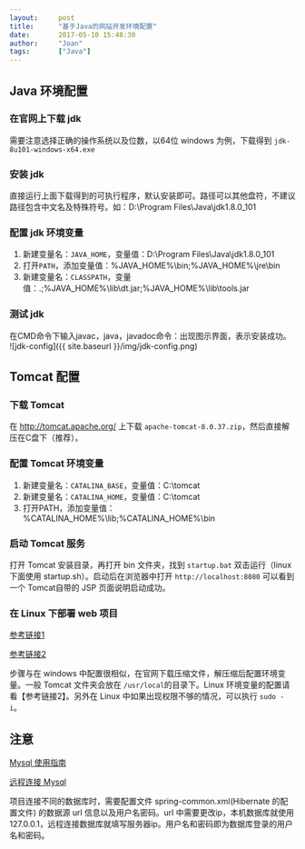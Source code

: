 ```yaml
---
layout:     post
title:      "基于Java的网站开发环境配置"
date:       2017-05-10 15:48:30
author:     "Joan"
tags:		["Java"]
---
```


## Java 环境配置

### 在官网上下载 jdk

需要注意选择正确的操作系统以及位数，以64位 windows 为例，下载得到 `jdk-8u101-windows-x64.exe`

### 安装 jdk

直接运行上面下载得到的可执行程序，默认安装即可。路径可以其他盘符，不建议路径包含中文名及特殊符号。如：D:\Program Files\Java\jdk1.8.0_101

### 配置 jdk 环境变量

1. 新建变量名：`JAVA_HOME`，变量值：D:\Program Files\Java\jdk1.8.0_101
2. 打开`PATH`，添加变量值：%JAVA_HOME%\bin;%JAVA_HOME%\jre\bin
3. 新建变量名：`CLASSPATH`，变量值：.;%JAVA_HOME%\lib\dt.jar;%JAVA_HOME%\lib\tools.jar

### 测试 jdk

在CMD命令下输入javac，java，javadoc命令：出现图示界面，表示安装成功。
![jdk-config]({{ site.baseurl }}/img/jdk-config.png)

## Tomcat 配置

### 下载 Tomcat

在 http://tomcat.apache.org/ 上下载 `apache-tomcat-8.0.37.zip`，然后直接解压在C盘下（推荐）。

### 配置 Tomcat 环境变量

1. 新建变量名：`CATALINA_BASE`，变量值：C:\tomcat
2. 新建变量名：`CATALINA_HOME`，变量值：C:\tomcat
3. 打开PATH，添加变量值：%CATALINA_HOME%\lib;%CATALINA_HOME%\bin

### 启动 Tomcat 服务

打开 Tomcat 安装目录，再打开 bin 文件夹，找到 `startup.bat` 双击运行（linux下面使用 startup.sh）。启动后在浏览器中打开 `http://localhost:8080` 可以看到一个 Tomcat自带的 JSP 页面说明启动成功。

### 在 Linux 下部署 web 项目

[参考链接1](http://www.cnblogs.com/xdp-gacl/p/4097608.html)

[参考链接2](http://www.cnblogs.com/cimu/p/4522705.html)

步骤与在 windows 中配置很相似，在官网下载压缩文件，解压缩后配置环境变量。一般 Tomcat 文件夹会放在 `/usr/local`的目录下。Linux 环境变量的配置请看【参考链接2】。另外在 Linux 中如果出现权限不够的情况，可以执行 `sudo -i`。


## 注意

[Mysql 使用指南](http://www.cnblogs.com/mr-wid/archive/2013/05/09/3068229.html#d11)

[远程连接 Mysql](http://jingyan.baidu.com/album/363872ec3263236e4ba16f07.html?picindex=2)

项目连接不同的数据库时，需要配置文件 spring-common.xml(Hibernate 的配置文件) 的数据源 url 信息以及用户名密码。url 中需要更改ip，本机数据库就使用 127.0.0.1，远程连接数据库就填写服务器ip。用户名和密码即为数据库登录的用户名和密码。
